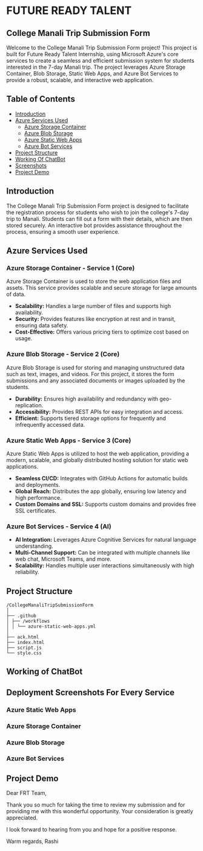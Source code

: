 # FUTURE READY TALENT

## College Manali Trip Submission Form

Welcome to the College Manali Trip Submission Form project! This project is built for Future Ready Talent Internship, using Microsoft Azure's core services to create a seamless and efficient submission system for students interested in the 7-day Manali trip. The project leverages Azure Storage Container, Blob Storage, Static Web Apps, and Azure Bot Services to provide a robust, scalable, and interactive web application.

## Table of Contents
- [Introduction](#introduction)
- [Azure Services Used](#azure-services-used)
  - [Azure Storage Container](#azure-storage-container)
  - [Azure Blob Storage](#azure-blob-storage)
  - [Azure Static Web Apps](#azure-static-web-apps)
  - [Azure Bot Services](#azure-bot-services)
- [Project Structure](#project-structure)
- [Working Of ChatBot](#working-of-chatbot)
- [Screenshots](#screenshots)
- [Project Demo](#project-demo)

## Introduction

The College Manali Trip Submission Form project is designed to facilitate the registration process for students who wish to join the college's 7-day trip to Manali. Students can fill out a form with their details, which are then stored securely. An interactive bot provides assistance throughout the process, ensuring a smooth user experience.

## Azure Services Used

### Azure Storage Container - Service 1 (Core)
Azure Storage Container is used to store the web application files and assets. This service provides scalable and secure storage for large amounts of data.

- **Scalability:** Handles a large number of files and supports high availability.
- **Security:** Provides features like encryption at rest and in transit, ensuring data safety.
- **Cost-Effective:** Offers various pricing tiers to optimize cost based on usage.

### Azure Blob Storage - Service 2 (Core)
Azure Blob Storage is used for storing and managing unstructured data such as text, images, and videos. For this project, it stores the form submissions and any associated documents or images uploaded by the students.

- **Durability:** Ensures high availability and redundancy with geo-replication.
- **Accessibility:** Provides REST APIs for easy integration and access.
- **Efficient:** Supports tiered storage options for frequently and infrequently accessed data.

### Azure Static Web Apps - Service 3 (Core)
Azure Static Web Apps is utilized to host the web application, providing a modern, scalable, and globally distributed hosting solution for static web applications.

- **Seamless CI/CD:** Integrates with GitHub Actions for automatic builds and deployments.
- **Global Reach:** Distributes the app globally, ensuring low latency and high performance.
- **Custom Domains and SSL:** Supports custom domains and provides free SSL certificates.

### Azure Bot Services - Service 4 (AI)
- **AI Integration:** Leverages Azure Cognitive Services for natural language understanding.
- **Multi-Channel Support:** Can be integrated with multiple channels like web chat, Microsoft Teams, and more.
- **Scalability:** Handles multiple user interactions simultaneously with high reliability.

## Project Structure

```
/CollegeManaliTripSubmissionForm
│
├── .github
│ ├── /workflows
│ │ └── azure-static-web-apps.yml
│
├── ack.html
├── index.html
├── script.js
└── style.css
```

## Working of ChatBot

## Deployment Screenshots For Every Service

### Azure Static Web Apps
### Azure Storage Container
### Azure Blob Storage
### Azure Bot Services

## Project Demo

Dear FRT Team,

Thank you so much for taking the time to review my submission and for providing me with this wonderful opportunity. Your consideration is greatly appreciated.

I look forward to hearing from you and hope for a positive response.

Warm regards,
Rashi
